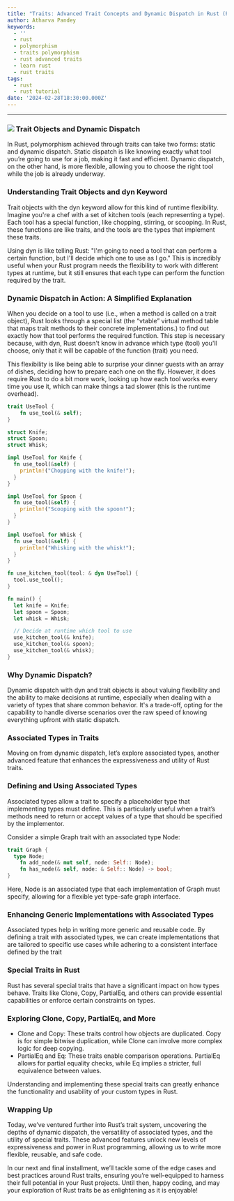 ```yaml
---
title: "Traits: Advanced Trait Concepts and Dynamic Dispatch in Rust (Part\_2)"
author: Atharva Pandey
keywords:
  - ''
  - rust
  - polymorphism
  - traits polymorphism
  - rust advanced traits
  - learn rust
  - rust traits
tags:
  - rust
  - rust tutorial
date: '2024-02-28T18:30:00.000Z'
---
```




***

### ![](/images/traits.webp) Trait Objects and Dynamic Dispatch

In Rust, polymorphism achieved through traits can take two forms: static and dynamic dispatch. Static dispatch is like knowing exactly what tool you’re going to use for a job, making it fast and efficient. Dynamic dispatch, on the other hand, is more flexible, allowing you to choose the right tool while the job is already underway.

### Understanding Trait Objects and dyn Keyword

Trait objects with the dyn keyword allow for this kind of runtime flexibility. Imagine you're a chef with a set of kitchen tools (each representing a type). Each tool has a special function, like chopping, stirring, or scooping. In Rust, these functions are like traits, and the tools are the types that implement these traits.

Using dyn is like telling Rust: "I'm going to need a tool that can perform a certain function, but I'll decide which one to use as I go." This is incredibly useful when your Rust program needs the flexibility to work with different types at runtime, but it still ensures that each type can perform the function required by the trait.

### Dynamic Dispatch in Action: A Simplified Explanation

When you decide on a tool to use (i.e., when a method is called on a trait object), Rust looks through a special list (the “vtable” virtual method table that maps trait methods to their concrete implementations.) to find out exactly how that tool performs the required function. This step is necessary because, with dyn, Rust doesn't know in advance which type (tool) you'll choose, only that it will be capable of the function (trait) you need.

This flexibility is like being able to surprise your dinner guests with an array of dishes, deciding how to prepare each one on the fly. However, it does require Rust to do a bit more work, looking up how each tool works every time you use it, which can make things a tad slower (this is the runtime overhead).

```rust
trait UseTool {
    fn use_tool(& self);
}

struct Knife;
struct Spoon;
struct Whisk;

impl UseTool for Knife {
  fn use_tool(&self) {
    println!("Chopping with the knife!");
  }
}

impl UseTool for Spoon {
  fn use_tool(&self) {
    println!("Scooping with the spoon!");
  }
}

impl UseTool for Whisk {
  fn use_tool(&self) {
    println!("Whisking with the whisk!");
  }
}

fn use_kitchen_tool(tool: & dyn UseTool) {
  tool.use_tool();
}

fn main() {
  let knife = Knife;
  let spoon = Spoon;
  let whisk = Whisk;

  // Decide at runtime which tool to use
  use_kitchen_tool(& knife);
  use_kitchen_tool(& spoon);
  use_kitchen_tool(& whisk);
}
```

### Why Dynamic Dispatch?

Dynamic dispatch with dyn and trait objects is about valuing flexibility and the ability to make decisions at runtime, especially when dealing with a variety of types that share common behavior. It's a trade-off, opting for the capability to handle diverse scenarios over the raw speed of knowing everything upfront with static dispatch.

### Associated Types in Traits

Moving on from dynamic dispatch, let’s explore associated types, another advanced feature that enhances the expressiveness and utility of Rust traits.

### Defining and Using Associated Types

Associated types allow a trait to specify a placeholder type that implementing types must define. This is particularly useful when a trait’s methods need to return or accept values of a type that should be specified by the implementor.

Consider a simple Graph trait with an associated type Node:

```rust
trait Graph {
  type Node;
    fn add_node(& mut self, node: Self:: Node);
    fn has_node(& self, node: & Self:: Node) -> bool;
}
```

Here, Node is an associated type that each implementation of Graph must specify, allowing for a flexible yet type-safe graph interface.

### Enhancing Generic Implementations with Associated Types

Associated types help in writing more generic and reusable code. By defining a trait with associated types, we can create implementations that are tailored to specific use cases while adhering to a consistent interface defined by the trait

### Special Traits in Rust

Rust has several special traits that have a significant impact on how types behave. Traits like Clone, Copy, PartialEq, and others can provide essential capabilities or enforce certain constraints on types.

### Exploring Clone, Copy, PartialEq, and More

* Clone and Copy: These traits control how objects are duplicated. Copy is for simple bitwise duplication, while Clone can involve more complex logic for deep copying.
* PartialEq and Eq: These traits enable comparison operations. PartialEq allows for partial equality checks, while Eq implies a stricter, full equivalence between values.

Understanding and implementing these special traits can greatly enhance the functionality and usability of your custom types in Rust.

### Wrapping Up

Today, we’ve ventured further into Rust’s trait system, uncovering the depths of dynamic dispatch, the versatility of associated types, and the utility of special traits. These advanced features unlock new levels of expressiveness and power in Rust programming, allowing us to write more flexible, reusable, and safe code.

In our next and final installment, we’ll tackle some of the edge cases and best practices around Rust traits, ensuring you’re well-equipped to harness their full potential in your Rust projects. Until then, happy coding, and may your exploration of Rust traits be as enlightening as it is enjoyable!
